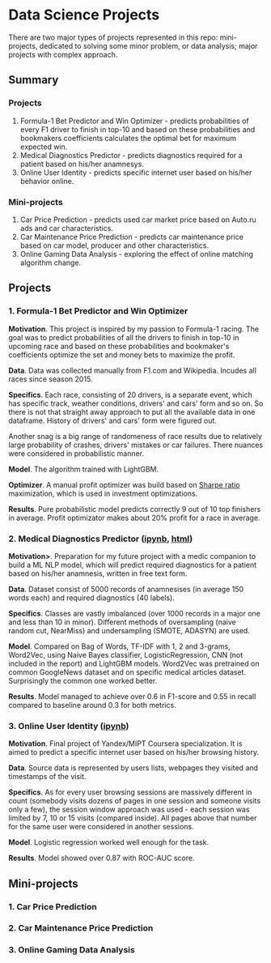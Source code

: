 # Data Science Projects

There are two major types of projects represented in this repo: mini-projects, dedicated to solving some minor problem, or data analysis; major projects with complex approach.

## Summary

### Projects

1. Formula-1 Bet Predictor and Win Optimizer - predicts probabilities of every F1 driver to finish in top-10 and based on these probabilities and bookmakers coefficients calculates the optimal bet for maximum expected win.
2. Medical Diagnostics Predictor - predicts diagnostics required for a patient based on his/her anamnesys.
3. Online User Identity - predicts specific internet user based on his/her behavior online.

### Mini-projects

1. Car Price Prediction - predicts used car market price based on Auto.ru ads and car characteristics.
2. Car Maintenance Price Prediction - predicts car maintenance price based on car model, producer and other characteristics.
3. Online Gaming Data Analysis - exploring the effect of online matching algorithm change.

## Projects

### 1. Formula-1 Bet Predictor and Win Optimizer

<b>Motivation</b>. This project is inspired by my passion to Formula-1 racing. The goal was to predict probabilities of all the drivers to finish in top-10 in upcoming race and based on these probabilities and bookmaker's coefficients optimize the set and money bets to maximize the profit.

<b>Data</b>. Data was collected manually from F1.com and Wikipedia. Incudes all races since season 2015.

<b>Specifics</b>. Each race, consisting of 20 drivers, is a separate event, which has specific track, weather conditions, drivers' and cars' form and so on. So there is not that straight away approach to put all the available data in one dataframe. History of drivers' and cars' form were figured out.

Another snag is a big range of randomeness of race results due to relatively large probability of crashes, drivers' mistakes or car failures. There nuances were considered in probabilistic manner.

<b>Model</b>. The algorithm trained with LightGBM.

<b>Optimizer</b>. A manual profit optimizer was build based on [Sharpe ratio](https://en.wikipedia.org/wiki/Sharpe_ratio) maximization, which is used in investment optimizations.

<b>Results</b>. Pure probabilistic model predicts correctly 9 out of 10 top finishers in average. Profit optimizator makes about 20% profit for a race in average.

### 2. Medical Diagnostics Predictor ([ipynb](https://github.com/ruzarx/MLPr/blob/master/Transcriptions/Diagnostics%20prediction.ipynb), [html](https://github.com/ruzarx/MLPr/blob/master/Transcriptions/Diagnostics%20prediction.html))

<b>Motivation></b>. Preparation for my future project with a medic companion to build a ML NLP model, which will predict required diagnostics for a patient based on his/her anamnesis, written in free text form.

<b>Data</b>. Dataset consist of 5000 records of anamnesises (in average 150 words each) and required diagnostics (40 labels).

<b>Specifics</b>. Classes are vastly imbalanced (over 1000 records in a major one and less than 10 in minor). Different methods of oversampling (naive random cut, NearMiss) and undersampling (SMOTE, ADASYN) are used.

<b>Model</b>. Compared on Bag of Words, TF-IDF with 1, 2 and 3-grams, Word2Vec, using Naive Bayes classifier, LogisticRegression, CNN (not included in the report) and LightGBM models. Word2Vec was pretrained on common GoogleNews dataset and on specific medical articles dataset. Surprisingly the common one worked better.

<b>Results</b>. Model managed to achieve over 0.6 in F1-score and 0.55 in recall compared to baseline around 0.3 for both metrics.

### 3. Online User Identity ([ipynb](https://github.com/ruzarx/MLPr/blob/master/Online_User_Identity/User_identification.ipynb))

<b>Motivation</b>. Final project of Yandex/MIPT Coursera specialization. It is aimed to predict a specific internet user based on his/her browsing history.

<b>Data</b>. Source data is represented by users lists, webpages they visited and timestamps of the visit.

<b>Specifics</b>. As for every user browsing sessions are massively different in count (somebody visits dozens of pages in one session and someone visits only a few), the session window approach was used - each session was limited by 7, 10 or 15 visits (compared inside). All pages above that number for the same user were considered in another sessions. 

<b>Model</b>. Logistic regression worked well enough for the task.

<b>Results</b>. Model showed over 0.87 with ROC-AUC score.

## Mini-projects

### 1. Car Price Prediction

### 2. Car Maintenance Price Prediction

### 3. Online Gaming Data Analysis
